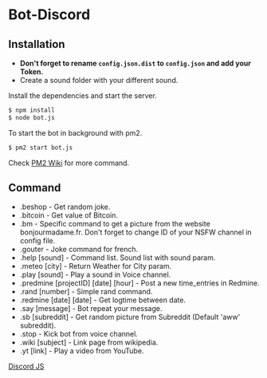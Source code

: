 # Bot-Discord

## Installation

* **Don't forget to rename `config.json.dist` to `config.json` and add your Token.**
* Create a sound folder with your different sound.

Install the dependencies and start the server.

```sh
$ npm install
$ node bot.js
```

To start the bot in background with pm2.

```sh
$ pm2 start bot.js
```

Check [PM2 Wiki](https://github.com/Unitech/pm2/wiki) for more command.

## Command

* .beshop - Get random joke.
* .bitcoin - Get value of Bitcoin.
* .bm - Specific command to get a picture from the website bonjourmadame.fr. Don't forget to change ID of your NSFW channel in config file.
* .gouter - Joke command for french.
* .help [sound] - Command list. Sound list with sound param.
* .meteo [city] - Return Weather for City param.
* .play [sound] - Play a sound in Voice channel.
* .predmine [projectID] [date] [hour] - Post a new time_entries in Redmine.
* .rand [number] - Simple rand command.
* .redmine [date] [date] - Get logtime between date.
* .say [message] - Bot repeat your message.
* .sb [subreddit] - Get random picture from Subreddit (Default 'aww' subreddit).
* .stop - Kick bot from voice channel.
* .wiki [subject] - Link page from wikipedia.
* .yt [link] - Play a video from YouTube.

[Discord JS](https://github.com/hydrabolt/discord.js/)
